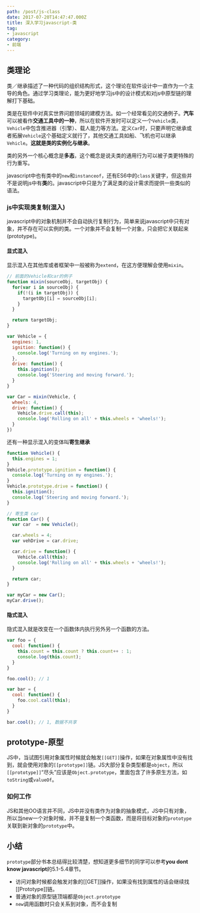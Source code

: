 ```yaml
---
path: /post/js-class
date: 2017-07-20T14:47:47.000Z
title: 深入学习javascript-类
tag:
- javascript
category:
- 前端
---
```


## 类理论

类／继承描述了一种代码的组织结构形式，这个理论在软件设计中一直作为一个主导的角色。通过学习类理论，能为更好地学习js中的设计模式和对js中原型链的理解打下基础。

类是在软件中对真实世界问题领域的建模方法。如一个经常看见的交通例子。**汽车**可以被看作**交通工具中的一种**，所以在软件开发时可以定义一个`Vehicle`类，`Vehicle`中包含推进器（引擎）、载人能力等方法。定义`Car`时，只要声明它继承或者拓展`Vehicle`这个基础定义就行了，其他交通工具如船、飞机也可以继承`Vehicle`。**这就是类的实例化与继承**。

类的另外一个核心概念是**多态**，这个概念是说夫类的通用行为可以被子类更特殊的行为重写。

javascript中也有类中的`new`和`instanceof`，还有ES6中的`class`关键字，但这些并不是说明js中有**类**的。javascript中只是为了满足类的设计需求而提供一些类似的语法。

### js中实现类复制(混入)

javascript中的对象机制并不会自动执行复制行为，简单来说javascript中只有对象，并不存在可以实例的类。一个对象并不会复制一个对象，只会把它关联起来(prototype)。

<!-- more -->

#### 显式混入

显示混入在其他库或者框架中一般被称为`extend`，在这方便理解会使用`mixin`。

```javascript
// 前面的Vehicle和car的例子
function mixin(sourceObj, targetObj) {
  for(var i in sourceObj) {
    if(!(i in targetObj)) {
      targetObj[i] = sourceObj[i];
    }
  }

  return targetObj;
}

var Vehicle = {
  engines: 1,
  ignition: function() {
    console.log('Turning on my engines.');
  },
  drive: function() {
    this.ignition();
    console.log('Steering and moving forward.');
  }
}

var Car = mixin(Vehicle, {
  wheels: 4,
  drive: function() {
    Vehicle.drive.call(this);
    console.log('Rolling on all' + this.wheels + 'wheels!');
  }
})
```

还有一种显示混入的变体叫**寄生继承**

```javascript
function Vehicle() {
  this.engines = 1;
}
Vehicle.prototype.ignition = function() {
  console.log('Turning on my engines.');
}
Vehicle.prototype.drive = function() {
  this.ignition();
  console.log('Steering and moving forward.');
}

// 寄生类 car
function Car() {
  var car  = new Vehicle();

  car.wheels = 4;
  var vehDrive = car.drive;

  car.drive = function() {
    Vehicle.call(this);
    console.log('Rolling on all' + this.wheels + 'wheels!');
  }

  return car;
}

var myCar = new Car();
myCar.drive();
```

#### 隐式混入

隐式混入就是改变在一个函数体内执行另外另一个函数的方法。

```javascript
var foo = {
  cool: function() {
    this.count = this.count ? this.count++ : 1;
    console.log(this.count);
  }
}

foo.cool(); // 1

var bar = {
  cool: function() {
    foo.cool.call(this);
  }
}

bar.cool(); // 1, 数据不共享
```

## prototype-原型

JS中，当试图引用对象属性时候就会触发`[[GET]]`操作，如果在对象属性中没有找到，就会使用对象的`[[prototype]]`链。JS大部分复杂类型都是`object`，所以`[[prototype]]`“尽头”应该是`Object.prototype`，里面包含了许多原生方法，如`toString`或`valueOf`。

### 如何工作

JS和其他OO语言并不同，JS中并没有类作为对象的抽象模式，JS中只有对象，所以当new一个对象时候，并不是复制一个类函数，而是将目标对象的`prototype`关联到新对象的`prototype`中。

## 小结

`prototype`部分书本总结得比较清楚，想知道更多细节的同学可以参考**you dont know javascript**的5.1-5.4章节。

* 访问对象时候都会触发对象的[[GET]]操作，如果没有找到属性的话会继续找[[Prototype]]链。
* 普通对象的原型链顶端都是`Object.prototype`
* `new`调用函数时只会关系到对象，而不会复制

